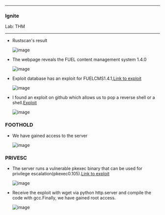 * * *
  ### Ignite
  Lab: THM
* * *

- Rustscan's result

   ![image](https://github.com/SENSEIXENUS2/SENSEIXENUS2.github.io/assets/98669513/6e80eeec-2165-44af-af13-121347255ff9)

- The webpage reveals the FUEL content management system 1.4.0

  ![image](https://github.com/SENSEIXENUS2/SENSEIXENUS2.github.io/assets/98669513/c477767f-6e77-4447-92a4-eb99dcde4306)

- Exploit database has an exploit for FUELCMS1.4.1,<a href="https://www.exploit-db.com/exploits/50477">Link to exploit</a>

  ![image](https://github.com/SENSEIXENUS2/SENSEIXENUS2.github.io/assets/98669513/e986eea2-b748-4a67-a7f9-b1c236942e3d)

- I found an exploit on github which allows us to pop a reverse shell or a shell.<a href="https://github.com/AssassinUKG/fuleCMS">Exploit</a>

  ![image](https://github.com/SENSEIXENUS2/SENSEIXENUS2.github.io/assets/98669513/96d08669-3778-4c54-83f0-d67a8e3296b6)

### FOOTHOLD
- We have gained access to the server

   ![image](https://github.com/SENSEIXENUS2/SENSEIXENUS2.github.io/assets/98669513/5343adeb-8b43-4b71-90ef-5bd461433992)

### PRIVESC

- The server runs a vulnerable pkexec binary that can be used for privilege escalation(pkexec0.105).<a href="https://github.com/arthepsy/CVE-2021-4034">Link to exploit</a>

  ![image](https://github.com/SENSEIXENUS2/SENSEIXENUS2.github.io/assets/98669513/28b5d43b-b071-4b5e-9ae4-e1efae95bd2b)

- Receive the exploit with wget via python http.server and compile the code with gcc.Finally, we have gained root access.

  ![image](https://github.com/SENSEIXENUS2/SENSEIXENUS2.github.io/assets/98669513/182ac08d-e6fe-4263-a2ac-320ffe2ad4a0)

